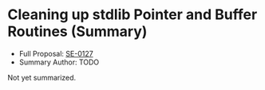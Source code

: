 # Cleaning up stdlib Pointer and Buffer Routines (Summary)

* Full Proposal: [SE-0127](https://github.com/apple/swift-evolution/blob/main/proposals/0127-cleaning-up-stdlib-ptr-buffer.md)
* Summary Author: TODO

Not yet summarized.
